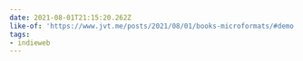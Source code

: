 ```yaml
---
date: 2021-08-01T21:15:20.262Z
like-of: 'https://www.jvt.me/posts/2021/08/01/books-microformats/#demo'
tags:
- indieweb
---
```


